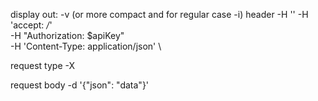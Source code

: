 display out: -v  (or more compact and for regular case -i)
header -H ''
-H 'accept: */*' \
-H "Authorization: $apiKey" \
-H 'Content-Type: application/json' \

request type -X 

request body -d '{"json": "data"}'
